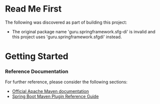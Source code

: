 # Read Me First
The following was discovered as part of building this project:

* The original package name 'guru.springframework.sfg-di' is invalid and this project uses 'guru.springframework.sfgdi' instead.

# Getting Started

### Reference Documentation
For further reference, please consider the following sections:

* [Official Apache Maven documentation](https://maven.apache.org/guides/index.html)
* [Spring Boot Maven Plugin Reference Guide](https://docs.spring.io/spring-boot/docs/2.2.4.RELEASE/maven-plugin/)


